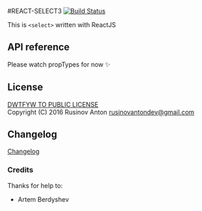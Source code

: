 #REACT-SELECT3
[![Build Status](https://travis-ci.org/RusinovAnton/pure-react-select2.svg?branch=master)](https://travis-ci.org/RusinovAnton/react-select3)  

This is `<select>` written with ReactJS

## API reference
Please watch propTypes for now ✨

## License

[DWTFYW TO PUBLIC LICENSE](https://github.com/RusinovAnton/react-select2/blob/master/LICENSE.md)  
Copyright (C) 2016 Rusinov Anton <rusinovantondev@gmail.com>

## Changelog

[Changelog](https://github.com/RusinovAnton/react-select2/blob/master/CHANGELOG.md)

### Credits

Thanks for help to: 
- Artem Berdyshev 
